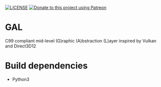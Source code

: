 [![LICENSE](https://img.shields.io/badge/License-MIT-green.svg)](https://opensource.org/licenses/MIT)
[![Donate to this project using Patreon](https://img.shields.io/badge/patreon-donate-green.svg)](https://www.patreon.com/mattchiasson)

# GAL
C99 compliant mid-level (G)raphic (A)bstraction (L)ayer inspired by Vulkan and Direct3D12


# Build dependencies
- Python3

